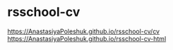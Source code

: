 # rsschool-cv
https://AnastasiyaPoleshuk.github.io/rsschool-cv/cv
https://AnastasiyaPoleshuk.github.io/rsschool-cv-html
